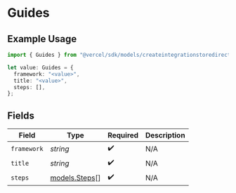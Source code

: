# Guides

## Example Usage

```typescript
import { Guides } from "@vercel/sdk/models/createintegrationstoredirectop.js";

let value: Guides = {
  framework: "<value>",
  title: "<value>",
  steps: [],
};
```

## Fields

| Field                                | Type                                 | Required                             | Description                          |
| ------------------------------------ | ------------------------------------ | ------------------------------------ | ------------------------------------ |
| `framework`                          | *string*                             | :heavy_check_mark:                   | N/A                                  |
| `title`                              | *string*                             | :heavy_check_mark:                   | N/A                                  |
| `steps`                              | [models.Steps](../models/steps.md)[] | :heavy_check_mark:                   | N/A                                  |